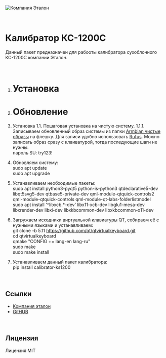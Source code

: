 ![Компания Эталон](https://omsketalon.ru/sites/default/files/logo_s_0.png)

<br>
<h1>Калибратор КС-1200С</h1>

Данный пакет предназначен для рабооты калибратора сухоблочного КС-1200С компании Эталон.
<br><br><br>
1. <h1>Установка</h1>
2. <h1>Обновление</h1>

1. Установка
   1.1. Пошаговая установка на чистую систему.
   1.1.1. Записываем обновленный образ системы из папки [Armbian чистые образы](https://disk.yandex.ru/d/-d6GdyGaJy6reQ) на флешку. Для записи удобно использовать [Rufus](https://rufus.ie/ru/). Можно записать образ сразу с клаиватурой, тогда последующие шаги не нужны.<br>
   пароль SU: try123!
1. Обновляем систему:<br>
    sudo apt update<br>
    sudo apt upgrade
2. Устанавливаем необходимые пакеты:<br>
    sudo apt install python3-pyqt5 python-is-python3 qtdeclarative5-dev libqt5svg5-dev qtbase5-private-dev qml-module-qtquick-controls2 qml-module-qtquick-controls qml-module-qt-labs-folderlistmodel<br>
    sudo apt install '^libxcb.*-dev' libx11-xcb-dev libglu1-mesa-dev libxrender-dev libxi-dev libxkbcommon-dev libxkbcommon-x11-dev
3. Загружаем исходники виртуальной клавиатуры QT, собираем её с нужными языками и устанавливаем:<br>
    git clone -b 5.11 https://github.com/qt/qtvirtualkeyboard.git<br>
    cd qtvirtualkeyboard<br>
    qmake "CONFIG += lang-en lang-ru"<br>
    sudo make<br>
    sudo make install
4. Устанавливаем данный пакет калибратора:<br>
    pip install calibrator-ks1200
<br><br><br>
<h2> Ссылки </h2>

- [Компания эталон](http://www.omsketalon.ru/)
- [GitHUB](https://github.com/psih0/KS1200)
<br><br><br>
## Лицензия

Лицензия MIT

